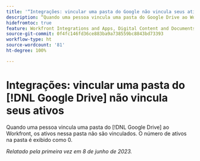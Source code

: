 ```yaml
---
title: '“Integrações: vincular uma pasta do Google não vincula seus ativos”'
description: “Quando uma pessoa vincula uma pasta do Google Drive ao Workfront, os ativos nessa pasta não são vinculados. O número de ativos na pasta é exibido como 0.”
hidefromtoc: true
feature: Workfront Integrations and Apps, Digital Content and Documents
source-git-commit: 0f4fc146fd36ce883ba9a738559bc8843bd73393
workflow-type: ht
source-wordcount: '81'
ht-degree: 100%

---
```



# Integrações: vincular uma pasta do [!DNL Google Drive] não vincula seus ativos

Quando uma pessoa vincula uma pasta do [!DNL Google Drive] ao Workfront, os ativos nessa pasta não são vinculados. O número de ativos na pasta é exibido como 0.

_Relatado pela primeira vez em 8 de junho de 2023._
